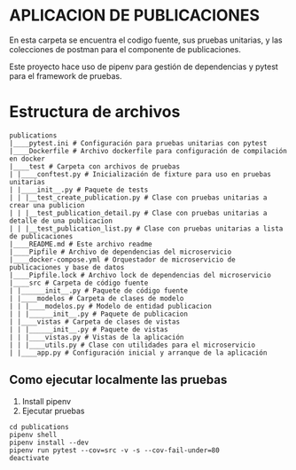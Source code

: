 # APLICACION DE PUBLICACIONES

En esta carpeta se encuentra el codigo fuente, sus pruebas unitarias, y las colecciones de postman para el componente de publicaciones.

Este proyecto hace uso de pipenv para gestión de dependencias y pytest para el framework de pruebas.

# Estructura de archivos
````
publications
|____pytest.ini # Configuración para pruebas unitarias con pytest
|____Dockerfile # Archivo dockerfile para configuración de compilación en docker
|____test # Carpeta con archivos de pruebas
| |____conftest.py # Inicialización de fixture para uso en pruebas unitarias
| |____init__.py # Paquete de tests
| | |__test_create_publication.py # Clase con pruebas unitarias a crear una publicion
| | |__test_publication_detail.py # Clase con pruebas unitarias a detalle de una publicacion 
| | |__test_publication_list.py # Clase con pruebas unitarias a lista de publicaciones
|____README.md # Este archivo readme
|____Pipfile # Archivo de dependencias del microservicio
|____docker-compose.yml # Orquestador de microservicio de publicaciones y base de datos
|____Pipfile.lock # Archivo lock de dependencias del microservicio
|____src # Carpeta de código fuente
| |______init__.py # Paquete de código fuente 
| |____modelos # Carpeta de clases de modelo
| | |____modelos.py # Modelo de entidad publicacion
| | |______init__.py # Paquete de publicacion
| |____vistas # Carpeta de clases de vistas
| | |______init__.py # Paquete de vistas
| | |____vistas.py # Vistas de la aplicación
| | |____utils.py # Clase con utilidades para el microservicio
| |____app.py # Configuración inicial y arranque de la aplicación
````

## Como ejecutar localmente las pruebas

1. Install pipenv
2. Ejecutar pruebas
```
cd publications
pipenv shell
pipenv install --dev
pipenv run pytest --cov=src -v -s --cov-fail-under=80
deactivate
```
